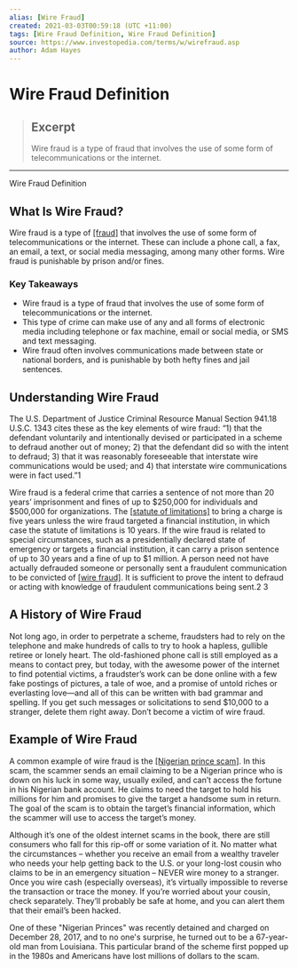 ```yaml
---
alias: [Wire Fraud]
created: 2021-03-03T00:59:18 (UTC +11:00)
tags: [Wire Fraud Definition, Wire Fraud Definition]
source: https://www.investopedia.com/terms/w/wirefraud.asp
author: Adam Hayes
---
```


# Wire Fraud Definition

> ## Excerpt
> Wire fraud is a type of fraud that involves the use of some form of telecommunications or the internet.

---

Wire Fraud Definition
## What Is Wire Fraud?

Wire fraud is a type of [[fraud]](https://www.investopedia.com/terms/f/fraud.asp) that involves the use of some form of telecommunications or the internet. These can include a phone call, a fax, an email, a text, or social media messaging, among many other forms. Wire fraud is punishable by prison and/or fines.

### Key Takeaways

-   Wire fraud is a type of fraud that involves the use of some form of telecommunications or the internet.
-   This type of crime can make use of any and all forms of electronic media including telephone or fax machine, email or social media, or SMS and text messaging.
-   Wire fraud often involves communications made between state or national borders, and is punishable by both hefty fines and jail sentences.

## Understanding Wire Fraud

The U.S. Department of Justice Criminal Resource Manual Section 941.18 U.S.C. 1343 cites these as the key elements of wire fraud: “1) that the defendant voluntarily and intentionally devised or participated in a scheme to defraud another out of money; 2) that the defendant did so with the intent to defraud; 3) that it was reasonably foreseeable that interstate wire communications would be used; and 4) that interstate wire communications were in fact used.”1

Wire fraud is a federal crime that carries a sentence of not more than 20 years’ imprisonment and fines of up to $250,000 for individuals and $500,000 for organizations. The [[statute of limitations]](https://www.investopedia.com/terms/s/statute-of-limitations.asp) to bring a charge is five years unless the wire fraud targeted a financial institution, in which case the statute of limitations is 10 years. If the wire fraud is related to special circumstances, such as a presidentially declared state of emergency or targets a financial institution, it can carry a prison sentence of up to 30 years and a fine of up to $1 million. A person need not have actually defrauded someone or personally sent a fraudulent communication to be convicted of [[wire fraud]](https://www.investopedia.com/articles/pf/08/stop-scams.asp). It is sufficient to prove the intent to defraud or acting with knowledge of fraudulent communications being sent.2 3

## A History of Wire Fraud

Not long ago, in order to perpetrate a scheme, fraudsters had to rely on the telephone and make hundreds of calls to try to hook a hapless, gullible retiree or lonely heart. The old-fashioned phone call is still employed as a means to contact prey, but today, with the awesome power of the internet to find potential victims, a fraudster’s work can be done online with a few fake postings of pictures, a tale of woe, and a promise of untold riches or everlasting love—and all of this can be written with bad grammar and spelling. If you get such messages or solicitations to send $10,000 to a stranger, delete them right away. Don’t become a victim of wire fraud.

## Example of Wire Fraud

A common example of wire fraud is the [[Nigerian prince scam]](https://www.investopedia.com/articles/personal-finance/041515/10-tips-avoid-common-financial-scams.asp). In this scam, the scammer sends an email claiming to be a Nigerian prince who is down on his luck in some way, usually exiled, and can’t access the fortune in his Nigerian bank account. He claims to need the target to hold his millions for him and promises to give the target a handsome sum in return. The goal of the scam is to obtain the target’s financial information, which the scammer will use to access the target’s money.

Although it’s one of the oldest internet scams in the book, there are still consumers who fall for this rip-off or some variation of it. No matter what the circumstances – whether you receive an email from a wealthy traveler who needs your help getting back to the U.S. or your long-lost cousin who claims to be in an emergency situation – NEVER wire money to a stranger. Once you wire cash (especially overseas), it’s virtually impossible to reverse the transaction or trace the money. If you’re worried about your cousin, check separately. They’ll probably be safe at home, and you can alert them that their email’s been hacked.

One of these "Nigerian Princes" was recently detained and charged on December 28, 2017, and to no one's surprise, he turned out to be a 67-year-old man from Louisiana. This particular brand of the scheme first popped up in the 1980s and Americans have lost millions of dollars to the scam.
